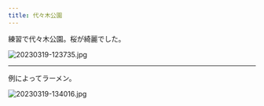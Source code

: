 ```yaml
---
title: 代々木公園
---
```


練習で代々木公園。桜が綺麗でした。

![20230319-123735.jpg](https://ceshmina-photos.s3.ap-northeast-1.amazonaws.com/medium/202303/20230319-123735.jpg)

---

例によってラーメン。

![20230319-134016.jpg](https://ceshmina-photos.s3.ap-northeast-1.amazonaws.com/medium/202303/20230319-134016.jpg)
